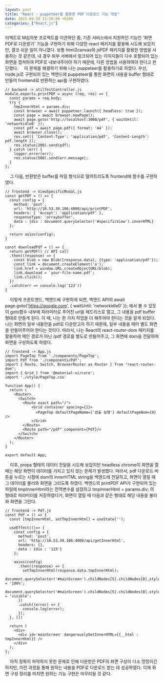 ```yaml
---
layout: post
title: "React - puppeteer를 활용한 PDF 다운로드 기능 개발"
date: 2021-04-28 11:20:00 +0100
categories: ["React.js"]
---
```


리액트로 M심의봇 프로젝트를 이관하던 중, 기존 서비스에서 지원하던 기능인 '화면 PDF로 다운받기' 기능을 구현하기 위해 다양한 react 패키지를 활용해
시도해 보았지만, 결코 쉬운 일이 아니였다.
보통 html2canvas와 jsPDF 패키지를 활용한 방법을 사용하는 것 같은데, 내 경우 외부 서버에서 링크되어 있는 이미지들이 다수 포함되어 있는 화면을
캡쳐하여 PDF로 내보내주어야 하기 때문에, 다른 방법을 사용하여야 한다고 판단했다.
&nbsp;
&nbsp;
이 문제를 해결하기 위해 나는 puppeteer를 활용하기로 하였다. 우선, node.js로 구현되어 있는 백엔드에 puppeteer를 통한 화면의 내용을 buffer 형태로
만들어 frontend로 반환하는 api를 구현하였다.
&nbsp;
&nbsp;

```
// backend -> utilTestController.js
module.exports.printPDF = async (req, res) => {
  const params = req.body;
  try {
    tmpInnerHtml = params.div;
    const browser = await puppeteer.launch({ headless: true });
    const page = await browser.newPage();
    await page.goto('http://localhost:3000/pdf', { waitUntil: 'networkidle0' });
    const pdf = await page.pdf({ format: 'A4' });
    await browser.close();
    res.set({ 'Content-Type': 'application/pdf', 'Content-Length': pdf.length });
    res.status(200).send(pdf);
  } catch (err) {
    logger.error(err);
    res.status(500).send(err.message);
  }
};
```

&nbsp;
&nbsp;
그 다음, 반환받은 buffer를 파일 형식으로 떨어트리도록 frontend에 함수를 구현하였다.
&nbsp;
&nbsp;

```
// frontend -> ViewSpecificModal.js
const getPDF = () => {
  const config = {
    method: 'post',
    url: 'http://10.53.39.106:4000/api/printPDF',
    headers: { 'Accept': 'application/pdf' },
    responseType: 'arraybuffer',
    data : {div : document.querySelector('#specificView').innerHTML}
  };

  return axios(config);
}

const downloadPdf = () => {
  return getPDF() // API call
  .then((response) => {
    const blob = new Blob([response.data], {type: 'application/pdf'});
    const link = document.createElement('a');
    link.href = window.URL.createObjectURL(blob);
    link.download = `your-file-name.pdf`;
    link.click();
  })
  .catch(err => console.log('123'))
}
```

&nbsp;
&nbsp;
이렇게 프론트엔드, 백엔드에 구현하게 되면, 백엔드 API의
await page.goto('https://google.com', { waitUntil: 'networkidle0' });
에서 볼 수 있듯이 goto함수 내부에 파라미터로 주어진 url을 헤드리스로 열고, 그 내용을 pdf buffer 형태로 만들게 된다.
이 때, 나는 한 가지 작업을 더 해주어야 한다는 것을 알게 되었다. 나는 화면의 일부 내용만을 pdf로 다운받고자 하기 때문에,
일부 내용을 떼어 별도 화면을 만들어주어야 한다는 것이다. 따라서, 나는 React의 react-router-dom 패키지를 활용하여
메인 경로가 아닌 /pdf 경로를 별도로 만들어주고, 그 화면에 dom을 전달하여 화면을 구성하도록 하였다.
&nbsp;
&nbsp;

```
// frontend -> App.js
import PageTop from './components/PageTop';
import Pdf from './components/Pdf';
import { Route, Switch, BrowserRouter as Router } from "react-router-dom";
import { Grid } from '@material-ui/core';
import './style/PageTop.css'

function App() {
  return (
    <Router>
      <Switch>
        <Route exact path="/">
            <Grid container spacing={1}>
              <PageTop defaultPageName={'검출 실행'} defaultPageNum={0} />
            </Grid>
        </Route>
        <Route path="/pdf" component={Pdf}/>
      </Switch>
    </Router>
  );
}

export default App;
```

&nbsp;
&nbsp;
이후, props 형태의 데이터 전달을 시도해 보았지만 headless chrome이 화면을 열 때는 해당 화면이 데이터를 가지고 있지 않는 문제가 발생했다.
따라서, pdf 다운로드 버튼을 누르는 시점에 dom의 innerHTML string을 백엔드에 전달하고, 화면이 열릴 때 그 데이터를 불러와 화면을 그리도록 하였다.
백엔드의 printPDF API가 구현되어 있는 파일에 tmpInnerHtml라는 전역변수를 설정하고 tmpInnerHtml = params.div; 의 형태로
파라미터를 저장하였다가, 화면이 열릴 때 다음과 같은 형태로 해당 내용을 불러와 화면을 그린다.
&nbsp;
&nbsp;

```
// frontend -> Pdf.js
const Pdf = () => {
  const [tmpInnerHtml, setTmpInnerHtml] = useState('');

  useEffect(()=> {
    const config = {
      method: 'post',
      url: 'http://10.53.39.106:4000/api/getInnerHtml',
      headers: {},
      data : {div : '123'}
    };

    axios(config)
      .then((response) => {
        setTmpInnerHtml(response.data.tmpInnerHtml);
        document.querySelector('#mainScreen').childNodes[5].childNodes[0].style.height = '100%';
        document.querySelector('#mainScreen').childNodes[5].childNodes[0].style.overflow = 'visible';
      })
      .catch((error) => {
        console.log(error);
      });
  }, [])

  return (
    <div>
      <div id='mainScreen' dangerouslySetInnerHTML={{__html : tmpInnerHtml}} />
    </div>
  );
};
```

&nbsp;
&nbsp;
아직 정확히 파악하지 못한 문제로 인해 다운받은 PDF의 화면 구성이 다소 엉망이긴 하지만, 이런 과정을 통해 원하는 내용을 PDF로 다운로드 받는 데 성공하였다.
이제 화면 구성 정리를 마치면 원하는 기능 구현은 마무리될 것 같다.
